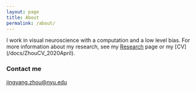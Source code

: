 ```yaml
---
layout: page
title: About
permalink: /about/
---
```


I work in visual neuroscience with a computation and a low level bias. For more information about my research, see my
[Research]({{site.baseurl}}/research/) page or my [CV] (/docs/ZhouCV_2020April).


### Contact me

[jingyang.zhou@nyu.edu](mailto:jingyang.zhou@nyu.edu)    


